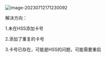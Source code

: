 ![image-20230712171230092](E:\Typora\work\picture\image-20230712171230092-1690944295950-9.png)

解决方向：

1.未在HSS添加卡号

2.添加了重复的卡号

3.卡号已存在，可能是HSS的问题，可能需要重启